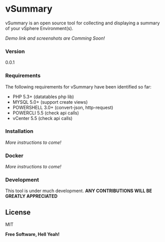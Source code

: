 # vSummary

vSummary is an open source  tool for collecting and displaying a summary of your vSphere Environment(s).

*Demo link and screenshots are Comming Soon!*

### Version
0.0.1

### Requirements

The following requirements for vSummary have been identified so far:
* PHP 5.3+ (datatables php lib)
* MYSQL 5.0+ (support create views)
* POWERSHELL 3.0+ (convert-json, http-request)
* POWERCLI 5.5 (check api calls)
* vCenter 5.5 (check api calls)

### Installation

*More instructions to come!*

### Docker

*More instructions to come!*

### Development

This tool is under much development. **ANY CONTRIBUTIONS WILL BE GREATLY APPRECIATED**


License
----

MIT


**Free Software, Hell Yeah!**